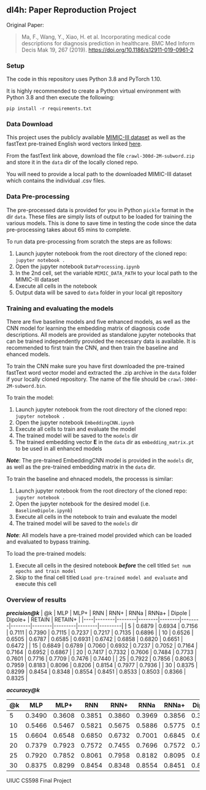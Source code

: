 ## dl4h: Paper Reproduction Project

Original Paper:
>Ma, F., Wang, Y., Xiao, H. et al. Incorporating medical code descriptions for diagnosis prediction in healthcare. BMC Med Inform Decis Mak 19, 267 (2019). https://doi.org/10.1186/s12911-019-0961-2

### Setup
The code in this repository uses Python 3.8 and PyTorch 1.10.

It is highly recommended to create a Python virtual environment with Python 3.8 and then execute the following:

`pip install -r requirements.txt`


### Data Download
This project uses the publicly available [MIMIC-III dataset](https://mimic.mit.edu/docs/iii/) as well as the fastText pre-trained English word vectors linked [here](https://fasttext.cc/docs/en/english-vectors.html).

From the fastText link above, download the file `crawl-300d-2M-subword.zip` and store it in the `data` dir of the locally cloned repo.

You will need to provide a local path to the downloaded MIMIC-III dataset which contains the individual .csv files.

### Data Pre-processing
The pre-processed data is provided for you in Python `pickle` format in the dir `data`. These files are simply lists of output to be loaded for training the various models. This is done to save time in testing the code since the data pre-processing takes about 65 mins to complete.

To run data pre-processing from scratch the steps are as follows:
1. Launch jupyter notebook from the root directory of the cloned repo: `jupyter notebook .`
2. Open the jupyter notebook `DataProcessing.ipynb`
3. In the 2nd cell, set the variable `MIMIC_DATA_PATH` to your local path to the MIMIC-III dataset
4. Execute all cells in the notebook
5. Output data will be saved to `data` folder in your local git repository

### Training and evaluating the models
There are five baseline models and five enhanced models, as well as the CNN model for learning the embedding matrix of  diagnosis code descriptions. All models are provided as standalone jupyter notebooks that can be trained independently provided the necessary data is available. It is recommended to first train the CNN, and then train the baseline and ehanced models.

To train the CNN make sure you have first downloaded the pre-trained fastText word vector model and extracted the .zip archive in the `data` folder if your locally cloned repository. The name of the file should be `crawl-300d-2M-subword.bin`.

To train the model:
1. Launch jupyter notebook from the root directory of the cloned repo: `jupyter notebook .`
2. Open the jupyter notebook `EmbeddingCNN.ipynb`
3. Execute all cells to train and evaluate the model
4. The trained model will be saved to the `models` dir
5. The trained embedding vector **E** in the `data` dir as `embedding_matrix.pt` to be used in all enhanced models

***Note***: The pre-trained EmbeddingCNN model is provided in the `models` dir, as well as the pre-trained embedding matrix in the `data` dir.

To train the baseline and ehnaced models, the processs is similar:
1. Launch jupyter notebook from the root directory of the cloned repo: `jupyter notebook .`
2. Open the jupyter notebook for the desired model (i.e. `BaselineDipole.ipynb`)
3. Execute all cells in the notebook to train and evaluate the model
4. The trained model will be saved to the `models` dir

***Note***: All models have a pre-trained model provided which can be loaded and evaluated to bypass training.

To load the pre-trained models:
1. Execute all cells in the desired notebook ***before*** the cell titled `Set num epochs and train model`
2. Skip to the final cell titled `Load pre-trained model and evaluate` and execute this cell


### Overview of results

***precision@k***
| @k | MLP    | MLP+   | RNN    | RNN+   | RNNa   | RNNa+  | Dipole | Dipole+ | RETAIN | RETAIN+ |
|----|--------|--------|--------|--------|--------|--------|--------|---------|--------|---------|
| 5  | 0.6879 | 0.6934 | 0.7156 | 0.7111 | 0.7390 | 0.7115 | 0.7237 | 0.7217  | 0.7135 | 0.6896  |
| 10 | 0.6526 | 0.6505 | 0.6787 | 0.6585 | 0.6931 | 0.6742 | 0.6858 | 0.6820  | 0.6651 | 0.6472  |
| 15 | 0.6849 | 0.6789 | 0.7060 | 0.6932 | 0.7237 | 0.7052 | 0.7164 | 0.7164  | 0.6952 | 0.6867  |
| 20 | 0.7417 | 0.7332 | 0.7606 | 0.7484 | 0.7733 | 0.7601 | 0.7716 | 0.7709  | 0.7476 | 0.7440  |
| 25 | 0.7922 | 0.7856 | 0.8063 | 0.7959 | 0.8183 | 0.8096 | 0.8206 | 0.8154  | 0.7977 | 0.7936  |
| 30 | 0.8375 | 0.8299 | 0.8454 | 0.8348 | 0.8554 | 0.8451 | 0.8533 | 0.8503  | 0.8366 | 0.8325  |

***accuracy@k***

| @k | MLP    | MLP+   | RNN    | RNN+   | RNNa   | RNNa+  | Dipole | Dipole+ | RETAIN | RETAIN+ |
|----|--------|--------|--------|--------|--------|--------|--------|---------|--------|---------|
| 5  | 0.3490 | 0.3608 | 0.3851 | 0.3860 | 0.3969 | 0.3856 | 0.3954 | 0.3937  | 0.3766 | 0.3794  |
| 10 | 0.5466 | 0.5467 | 0.5821 | 0.5675 | 0.5886 | 0.5775 | 0.5859 | 0.5812  | 0.5660 | 0.5581  |
| 15 | 0.6604 | 0.6548 | 0.6850 | 0.6732 | 0.7001 | 0.6845 | 0.6938 | 0.6899  | 0.6730 | 0.6666  |
| 20 | 0.7379 | 0.7923 | 0.7572 | 0.7455 | 0.7696 | 0.7572 | 0.7685 | 0.7651  | 0.7439 | 0.7409  |
| 25 | 0.7920 | 0.7852 | 0.8061 | 0.7958 | 0.8182 | 0.8095 | 0.8204 | 0.8148  | 0.7973 | 0.7934  |
| 30 | 0.8375 | 0.8299 | 0.8454 | 0.8348 | 0.8554 | 0.8451 | 0.8533 | 0.8503  | 0.8366 | 0.8325  |


UIUC CS598 Final Project
